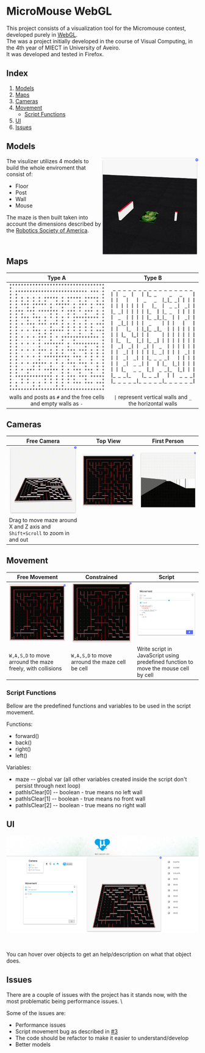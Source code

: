 # MicroMouse WebGL

This project consists of a visualization tool for the Micromouse contest, developed purely in [WebGL](https://get.webgl.org/). \
The was a project initially developed in the course of Visual Computing, in the 4th year of MIECT in University of Aveiro. \
It was developed and tested in Firefox.

## Index

1. [Models](#models)
2. [Maps](#maps)
3. [Cameras](#cameras)
4. [Movement](#movement)
   - [Script Functions](#script-functions)
5. [UI](#ui)
6. [Issues](#issues)

## Models

<img src="docs/models.png" width=255 align="Right"></img>

The visulizer utilizes 4 models to build the whole enviroment that consist of:
- Floor
- Post
- Wall
- Mouse

The maze is then built taken into account the dimensions described by the [Robotics Society of America](http://robogames.net/rules/maze.php).

&nbsp;

## Maps

Type A          | Type B
:-------------: | :-------------:
<img src="docs/mapTypeA.png"  width="300" /> | <img src="docs/mapTypeB.png"  width="300" />
walls and posts as `#` and the free cells and empty walls as `-` | `\|` represent vertical walls and `_` the horizontal walls


## Cameras

Free Camera | Top View | First Person
----------- | ------------- | -------------
![FreeCam](docs/CameraFree.gif) | ![TopCam](docs/CameraTop.png) | ![FirstPersonCam](docs/CameraFPCrop.gif)
Drag to move maze around X and Z axis and `Shift+Scroll` to zoom in and out| |

## Movement

Free Movement | Constrained | Script
------------- | ------------- | -------------
![FreeMov](docs/MovFreeCrop.gif) | ![ConstMov](docs/MovConstCrop.gif) | ![ScriptMov](docs/Script.png)
`W,A,S,D` to move arround the maze freely, with collisions | `W,A,S,D` to move arround the maze cell be cell | Write script in JavaScript using predefined function to move the mouse cell by cell

### Script Functions

Bellow are the predefined functions and variables to be used in the script movement.

Functions:
- forward()
- back()
- right()
- left()

Variables:
- maze           -- global var (all other variables created inside the script don't persist through next loop)
- pathIsClear[0] -- boolean - true means no left wall
- pathIsClear[1] -- boolean - true means no front wall
- pathIsClear[2] -- boolean - true means no right wall

## UI

<kbd>
  <img src="docs/ui.png">
</kbd>

&nbsp;

You can hover over objects to get an help/description on what that object does.

## Issues

There are a couple of issues with the project has it stands now, with the most problematic being performance issues. \

Some of the issues are:
- Performance issues
- Script movement bug as described in [#3](https://github.com/dedukun/micromouse-webgl/issues/3)
- The code should be refactor to make it easier to understand/develop
- Better models
